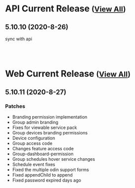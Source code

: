 
# API Current Release <small>([View All](/API.md))</small>
## 5.10.10 (2020-8-26)
sync with api

<br><br>
# Web Current Release <small>([View All](/Web.md))</small>
## 5.10.11 (2020-8-27)
### Patches 

- Branding permission implementation
- Group admin branding
- Fixes for viewable service pack
- Group devices branding permissions
- Device configuration
- Group access code
- Changes feature access code
- Group-dashboard-permission
- Group schedules hover service changes
- Schedule event fixes
- Fixed the multiple odin support forms
- Fixed appendChild to append
- Fixed password expired days ago

  
